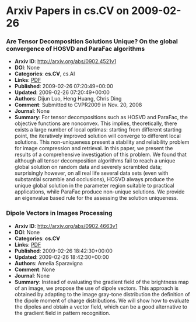 # Arxiv Papers in cs.CV on 2009-02-26
### Are Tensor Decomposition Solutions Unique? On the global convergence of HOSVD and ParaFac algorithms
- **Arxiv ID**: http://arxiv.org/abs/0902.4521v1
- **DOI**: None
- **Categories**: **cs.CV**, cs.AI
- **Links**: [PDF](http://arxiv.org/pdf/0902.4521v1)
- **Published**: 2009-02-26 07:20:49+00:00
- **Updated**: 2009-02-26 07:20:49+00:00
- **Authors**: Dijun Luo, Heng Huang, Chris Ding
- **Comment**: Submitted to CVPR2009 in Nov. 20, 2008
- **Journal**: None
- **Summary**: For tensor decompositions such as HOSVD and ParaFac, the objective functions are nonconvex. This implies, theoretically, there exists a large number of local optimas: starting from different starting point, the iteratively improved solution will converge to different local solutions. This non-uniqueness present a stability and reliability problem for image compression and retrieval. In this paper, we present the results of a comprehensive investigation of this problem. We found that although all tensor decomposition algorithms fail to reach a unique global solution on random data and severely scrambled data; surprisingly however, on all real life several data sets (even with substantial scramble and occlusions), HOSVD always produce the unique global solution in the parameter region suitable to practical applications, while ParaFac produce non-unique solutions. We provide an eigenvalue based rule for the assessing the solution uniqueness.



### Dipole Vectors in Images Processing
- **Arxiv ID**: http://arxiv.org/abs/0902.4663v1
- **DOI**: None
- **Categories**: **cs.CV**
- **Links**: [PDF](http://arxiv.org/pdf/0902.4663v1)
- **Published**: 2009-02-26 18:42:30+00:00
- **Updated**: 2009-02-26 18:42:30+00:00
- **Authors**: Amelia Sparavigna
- **Comment**: None
- **Journal**: None
- **Summary**: Instead of evaluating the gradient field of the brightness map of an image, we propose the use of dipole vectors. This approach is obtained by adapting to the image gray-tone distribution the definition of the dipole moment of charge distributions. We will show how to evaluate the dipoles and obtain a vector field, which can be a good alternative to the gradient field in pattern recognition.



